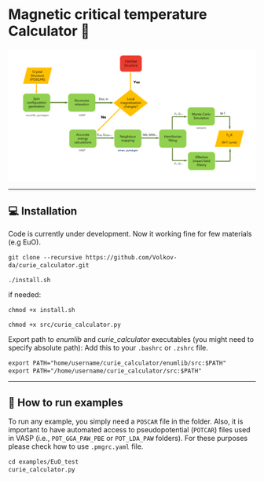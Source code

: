 # Magnetic critical temperature Calculator :magnet:
![Algo Details](/images/algo.png)

---
## :computer: Installation
Code is currently under development. Now it working fine for few materials (e.g EuO).


```
git clone --recursive https://github.com/Volkov-da/curie_calculator.git
```
```
./install.sh
```

if needed:

```
chmod +x install.sh
```
```
chmod +x src/curie_calculator.py
```

Export path to _enumlib_ and _curie_calculator_ executables (you might need to specify absolute path):
Add this to your `.bashrc` or `.zshrc` file.

```
export PATH="home/username/curie_calculator/enumlib/src:$PATH"
export PATH="/home/username/curie_calculator/src:$PATH"
```
---

## :compass: How to run examples

To run any example, you simply need a `POSCAR` file in the folder. Also, it is important to have automated access to pseudopotential (`POTCAR`) files used in VASP (i.e., `POT_GGA_PAW_PBE` or `POT_LDA_PAW` folders). For these purposes please check how to use `.pmgrc.yaml` file.

```
cd examples/EuO_test
curie_calculator.py
```

